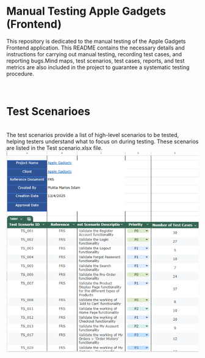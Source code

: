 # Manual Testing Apple Gadgets (Frontend)
This repository is dedicated to the manual testing of the Apple Gadgets Frontend application. This README contains the necessary details and instructions for carrying out manual testing, recording test cases, and reporting bugs.Mind maps, test scenarios, test cases, reports, and test metrics are also included in the project to guarantee a systematic testing procedure.
<br>
<br>
<br>
# Test Scenarioes
<br>
The test scenarios provide a list of high-level scenarios to be tested, helping testers understand what to focus on during testing. These scenarios are listed in the Test scenario.xlsx file.
<img src="https://github.com/Mukta-Islam/manual-testing-project-apple-gadgets/blob/67d897cf0b8efc7cc880d9bade2ccc036b6c4316/Test%20scenario.png"
